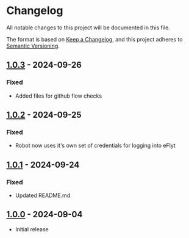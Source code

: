 # Changelog

All notable changes to this project will be documented in this file.

The format is based on [Keep a Changelog](https://keepachangelog.com/en/1.0.0/),
and this project adheres to [Semantic Versioning](https://semver.org/spec/v2.0.0.html).

## [1.0.3] - 2024-09-26

### Fixed

- Added files for github flow checks

## [1.0.2] - 2024-09-25

### Fixed

- Robot now uses it's own set of credentials for logging into eFlyt

## [1.0.1] - 2024-09-24

### Fixed

- Updated README.md

## [1.0.0] - 2024-09-04

- Initial release

[Unreleased]: https://github.com/itk-dev-rpa/eflyt-udsoegning-af-telefonnumre/compare/1.0.3...HEAD
[1.0.3]: https://github.com/itk-dev-rpa/eflyt-udsoegning-af-telefonnumre/releases/tag/1.0.3
[1.0.2]: https://github.com/itk-dev-rpa/eflyt-udsoegning-af-telefonnumre/releases/tag/1.0.2
[1.0.1]: https://github.com/itk-dev-rpa/eflyt-udsoegning-af-telefonnumre/releases/tag/1.0.1
[1.0.0]: https://github.com/itk-dev-rpa/eflyt-udsoegning-af-telefonnumre/releases/tag/1.0.0
